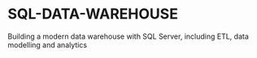 # SQL-DATA-WAREHOUSE
Building a modern data warehouse with SQL Server, including ETL, data modelling and analytics
